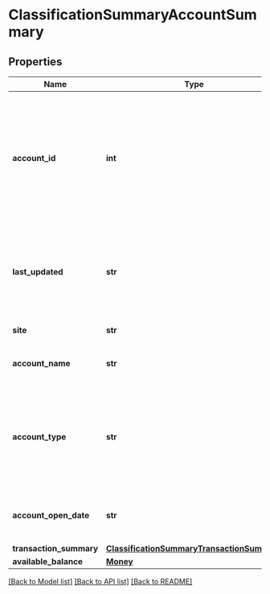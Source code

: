 # ClassificationSummaryAccountSummary


## Properties
Name | Type | Description | Notes
------------ | ------------- | ------------- | -------------
**account_id** | **int** | The primary key of the account resource and the unique identifier for the account.&lt;br&gt;&lt;br&gt;&lt;b&gt;Aggregated / Manual&lt;/b&gt;: Aggregated&lt;br&gt;&lt;b&gt;Applicable containers&lt;/b&gt;: bank | [optional] [readonly] 
**last_updated** | **str** | The date-time the account information was last retrieved from the provider site and updated in the Yodlee system | [optional] [readonly] 
**site** | **str** | The name of the provider site | [optional] [readonly] 
**account_name** | **str** | The account name as it appears at the site | [optional] [readonly] 
**account_type** | **str** | The type of account that is aggregated such as savings, checking, etc. The account type is derived based on the attributes of the account. | [optional] [readonly] 
**account_open_date** | **str** | The date on which the user opened the account at the provider site | [optional] [readonly] 
**transaction_summary** | [**ClassificationSummaryTransactionSummary**](ClassificationSummaryTransactionSummary.md) |  | [optional] 
**available_balance** | [**Money**](Money.md) |  | [optional] 

[[Back to Model list]](../README.md#documentation-for-models) [[Back to API list]](../README.md#documentation-for-api-endpoints) [[Back to README]](../README.md)


